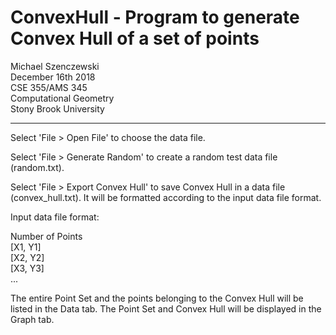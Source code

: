 # ConvexHull - Program to generate Convex Hull of a set of points

Michael Szenczewski  
December 16th 2018  
CSE 355/AMS 345  
Computational Geometry  
Stony Brook University  

-----

Select 'File > Open File' to choose the data file.

Select 'File > Generate Random' to create a random test data file (random.txt).

Select 'File > Export Convex Hull' to save Convex Hull in a data file (convex_hull.txt). It will be formatted according to the input data file format.

Input data file format:

Number of Points  
[X1, Y1]  
[X2, Y2]  
[X3, Y3]  
...  

The entire Point Set and the points belonging to the Convex Hull will be listed in the Data tab. The Point Set and Convex Hull will be displayed in the Graph tab. 

